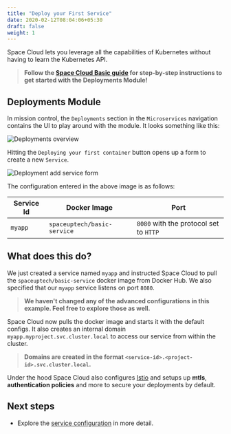 ```yaml
---
title: "Deploy your First Service"
date: 2020-02-12T08:04:06+05:30
draft: false
weight: 1
---
```


Space Cloud lets you leverage all the capabilities of Kubernetes without having to learn the Kubernetes API.

> **Follow the [Space Cloud Basic guide](https://learn.spaceuptech.com/space-cloud/basics/deploy-a-service/) for step-by-step instructions to get started with the Deployments Module!**

## Deployments Module

In mission control, the `Deployments` section in the `Microservices` navigation contains the UI to play around with the module. It looks something like this:

![Deployments overview](/images/screenshots/deployments-overview.png)

Hitting the `Deploying your first container` button opens up a form to create a new `Service`.

![Deployment add service form](/images/screenshots/deploy-basic-service.png)

The configuration entered in the above image is as follows:

Service Id  | Docker Image                | Port
---         | ---                         | ---
`myapp`     | `spaceuptech/basic-service` | `8080` with the protocol set to `HTTP`

## What does this do?

We just created a service named `myapp` and instructed Space Cloud to pull the `spaceuptech/basic-service` docker image from Docker Hub. We also specified that our `myapp` service listens on port `8080`.

> **We haven't changed any of the advanced configurations in this example. Feel free to explore those as well.**

Space Cloud now pulls the docker image and starts it with the default configs. It also creates an internal domain `myapp.myproject.svc.cluster.local` to access our service from within the cluster.

> **Domains are created in the format `<service-id>.<project-id>.svc.cluster.local`.**

Under the hood Space Cloud also configures [Istio](https://istio.io) and setups up **mtls**, **authentication policies** and more to secure your deployments by default.

## Next steps

- Explore the [service configuration](/microservices/deployments/services-in-depth) in more detail.